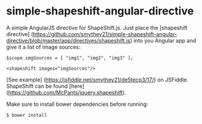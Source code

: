 simple-shapeshift-angular-directive
============================

A simple AngularJS directive for ShapeShift.js. Just place the [shapeshift directive] (https://github.com/smythey21/simple-shapeshift-angular-directive/blob/master/app/directives/shapeshift.js) into you Angular app and give it a list of image sources:

```
$scope.imgSources = [ "img1", "img2", "img3" ];
```

```
<shapeshift images="imgSources"/>
```

[See example] (https://jsfiddle.net/smythey21/de5tecp3/17/) on JSFiddle. ShapeShift can be found [here] (https://github.com/McPants/jquery.shapeshift).

Make sure to install bower dependencies before running:

```bash
$ bower install
```



